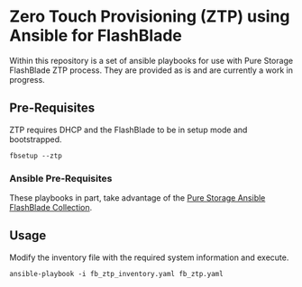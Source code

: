 # Zero Touch Provisioning (ZTP) using Ansible for FlashBlade

Within this repository is a set of ansible playbooks for use with Pure Storage FlashBlade ZTP process. They are provided as is and are currently a work in progress. 

## Pre-Requisites

ZTP requires DHCP and the FlashBlade to be in setup mode and bootstrapped.

    fbsetup --ztp

### Ansible Pre-Requisites
These playbooks in part, take advantage of the [Pure Storage Ansible FlashBlade Collection](https://github.com/Pure-Storage-Ansible/FlashBlade-Collection).

## Usage
Modify the inventory file with the required system information and execute. 

    ansible-playbook -i fb_ztp_inventory.yaml fb_ztp.yaml     
